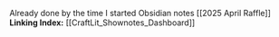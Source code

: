 Already done by the time I started Obsidian notes
[[2025 April Raffle]]
**Linking Index:** [[CraftLit_Shownotes_Dashboard]]